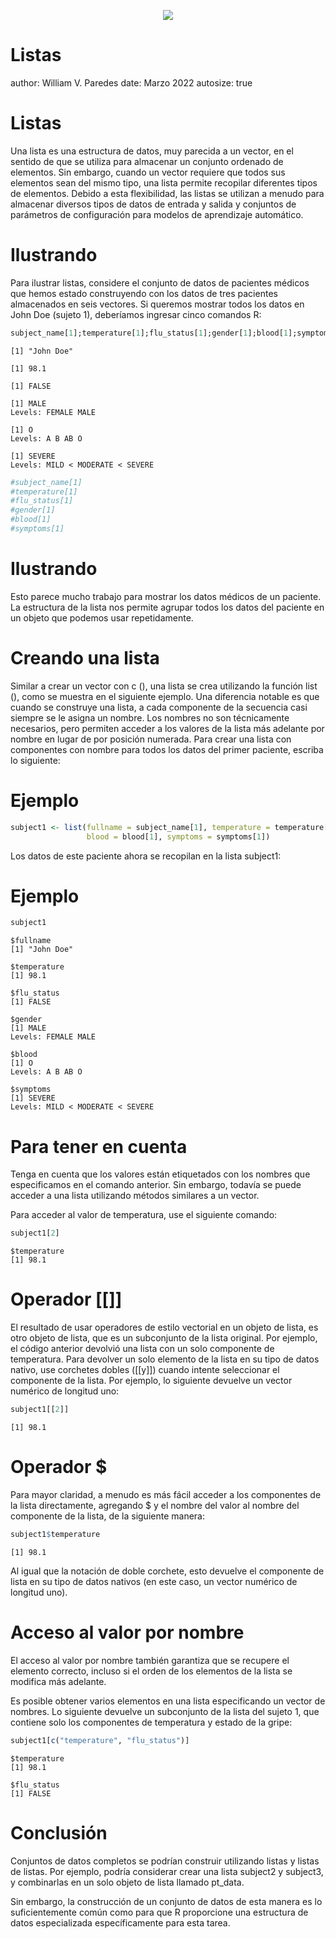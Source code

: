 <p align="center">
<img src="logomingob2018.png">
</p>


Listas
========================================================
author: William V. Paredes
date: Marzo 2022
autosize: true

Listas
========================================================

Una lista es una estructura de datos, muy parecida a un vector, en el sentido de que se utiliza para almacenar un conjunto ordenado de elementos. Sin embargo, cuando un vector requiere que todos sus elementos sean del mismo tipo, una lista permite recopilar diferentes tipos de elementos. Debido a esta flexibilidad, las listas se utilizan a menudo para almacenar diversos tipos de datos de entrada y salida y conjuntos de parámetros de configuración para modelos de aprendizaje automático.

Ilustrando
========================================================

Para ilustrar listas, considere el conjunto de datos de pacientes médicos que hemos estado construyendo con los datos de tres pacientes almacenados en seis vectores. Si queremos mostrar todos los datos en John Doe (sujeto 1), deberíamos ingresar cinco comandos R:




```r
subject_name[1];temperature[1];flu_status[1];gender[1];blood[1];symptoms[1]
```

```
[1] "John Doe"
```

```
[1] 98.1
```

```
[1] FALSE
```

```
[1] MALE
Levels: FEMALE MALE
```

```
[1] O
Levels: A B AB O
```

```
[1] SEVERE
Levels: MILD < MODERATE < SEVERE
```

```r
#subject_name[1]
#temperature[1]
#flu_status[1]
#gender[1]
#blood[1]
#symptoms[1]
```

Ilustrando
========================================================

Esto parece mucho trabajo para mostrar los datos médicos de un paciente. La estructura de la lista nos permite agrupar todos los datos del paciente en un objeto que podemos usar repetidamente.

Creando una lista
========================================================

Similar a crear un vector con c (), una lista se crea utilizando la función list (), como se muestra en el siguiente ejemplo. Una diferencia notable es que cuando se construye una lista, a cada componente de la secuencia casi siempre se le asigna un nombre. Los nombres no son técnicamente necesarios, pero permiten acceder a los valores de la lista más adelante por nombre en lugar de por posición numerada. Para crear una lista con componentes con nombre para todos los datos del primer paciente, escriba lo siguiente:

Ejemplo
========================================================


```r
subject1 <- list(fullname = subject_name[1], temperature = temperature[1], flu_status = flu_status[1],gender = gender[1],
                 blood = blood[1], symptoms = symptoms[1])
```

Los datos de este paciente ahora se recopilan en la lista subject1:


Ejemplo
========================================================


```r
subject1
```

```
$fullname
[1] "John Doe"

$temperature
[1] 98.1

$flu_status
[1] FALSE

$gender
[1] MALE
Levels: FEMALE MALE

$blood
[1] O
Levels: A B AB O

$symptoms
[1] SEVERE
Levels: MILD < MODERATE < SEVERE
```

Para tener en cuenta
========================================================

Tenga en cuenta que los valores están etiquetados con los nombres que especificamos en el comando anterior. Sin embargo, todavía se puede acceder a una lista utilizando métodos similares a un vector.

Para acceder al valor de temperatura, use el siguiente comando:


```r
subject1[2]
```

```
$temperature
[1] 98.1
```

Operador [[]]
========================================================

El resultado de usar operadores de estilo vectorial en un objeto de lista, es otro objeto de lista, que es un subconjunto de la lista original. Por ejemplo, el código anterior devolvió una lista con un solo componente de temperatura. Para devolver un solo elemento de la lista en su tipo de datos nativo, use corchetes dobles ([[y]]) cuando intente seleccionar el componente de la lista. Por ejemplo, lo siguiente devuelve un vector numérico de longitud uno:


```r
subject1[[2]]
```

```
[1] 98.1
```

Operador $
========================================================
Para mayor claridad, a menudo es más fácil acceder a los componentes de la lista directamente, agregando $ y el nombre del valor al nombre del componente de la lista, de la siguiente manera:


```r
subject1$temperature
```

```
[1] 98.1
```
Al igual que la notación de doble corchete, esto devuelve el componente de lista en su tipo de datos nativos (en este caso, un vector numérico de longitud uno).

Acceso al valor por nombre
========================================================

El acceso al valor por nombre también garantiza que se recupere el elemento correcto, incluso si el orden de los elementos de la lista se modifica más adelante.

Es posible obtener varios elementos en una lista especificando un vector de nombres. Lo siguiente devuelve un subconjunto de la lista del sujeto 1, que contiene solo los componentes de temperatura y estado de la gripe:


```r
subject1[c("temperature", "flu_status")]
```

```
$temperature
[1] 98.1

$flu_status
[1] FALSE
```

Conclusión
========================================================

Conjuntos de datos completos se podrían construir utilizando listas y listas de listas. Por ejemplo, podría considerar crear una lista subject2 y subject3, y combinarlas en un solo objeto de lista llamado pt_data.

Sin embargo, la construcción de un conjunto de datos de esta manera es lo suficientemente común como para que R proporcione una estructura de datos especializada específicamente para esta tarea.


